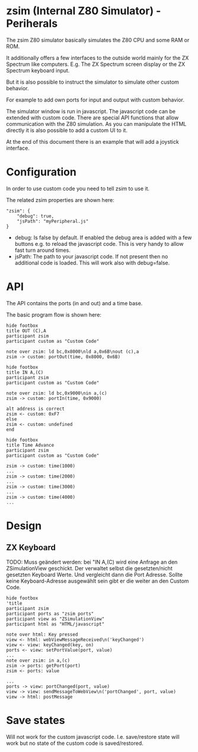 # zsim (Internal Z80 Simulator) - Periherals

The zsim Z80 simulator basically simulates the Z80 CPU and some RAM or ROM.

It additionally offers a few interfaces to the outside world mainly for the ZX Spectrum like computers.
E.g. The ZX Spectrum screen display or the ZX Spectrum keyboard input.

But it is also possible to instruct the simulator to simulate other custom behavior.

For example to add own ports for input and output with custom behavior.

The simulator window is run in javascript. The javascript code can be extended with custom code.
There are special API functions that allow communication with the Z80 simulation.
As you can manipulate the HTML directly it is also possible to add a custom UI to it.

At the end of this document there is an example that will add a joystick interface.


# Configuration

In order to use custom code you need to tell zsim to use it.

The related zsim properties are shown here:
~~~
"zsim": {
	"debug": true,
	"jsPath": "myPeripheral.js"
}
~~~

- debug: Is false by default. If enabled the debug area is added with a few buttons e.g. to reload the javascript code. This is very handy to allow fast turn around times.
- jsPath: The path to your javascript code. If not present then no additional code is loaded. This will work also with debug=false.


# API

The API contains the ports (in and out) and a time base.

The basic program flow is shown here:
~~~puml
hide footbox
title OUT (C),A
participant zsim
participant custom as "Custom Code"

note over zsim: ld bc,0x8000\nld a,0x6B\nout (c),a
zsim -> custom: portOut(time, 0x8000, 0x6B)
~~~

~~~puml
hide footbox
title IN A,(C)
participant zsim
participant custom as "Custom Code"

note over zsim: ld bc,0x9000\nin a,(c)
zsim -> custom: portIn(time, 0x9000)

alt address is correct
zsim <- custom: 0xF7
else
zsim <- custom: undefined
end
~~~

~~~puml
hide footbox
title Time Advance
participant zsim
participant custom as "Custom Code"

zsim -> custom: time(1000)
...
zsim -> custom: time(2000)
...
zsim -> custom: time(3000)
...
zsim -> custom: time(4000)
...
~~~

# Design

## ZX Keyboard

TODO: Muss geändert werden: bei "IN A,(C) wird eine Anfrage an den ZSimulationView geschickt.
Der verwaltet selbst die gesetzten/nicht gesetzten Keyboard Werte.
Und vergleicht dann die Port Adresse.
Sollte keine Keyboard-Adresse ausgewählt sein gibt er die weiter an den Custom Code.


~~~puml
hide footbox
'title
participant zsim
participant ports as "zsim ports"
participant view as "ZSimulationView"
participant html as "HTML/javascript"

note over html: Key pressed
view <- html: webViewMessageReceived\n('keyChanged')
view <- view: keyChanged(key, on)
ports <- view: setPortValue(port, value)
...
note over zsim: in a,(c)
zsim -> ports: getPort(port)
zsim <- ports: value

...
ports -> view: portChanged(port, value)
view -> view: sendMessageToWebView\n('portChanged', port, value)
view -> html: postMessage

~~~


# Save states

Will not work for the custom javascript code.
I.e. save/restore state will work but no state of the custom code is saved/restored.

